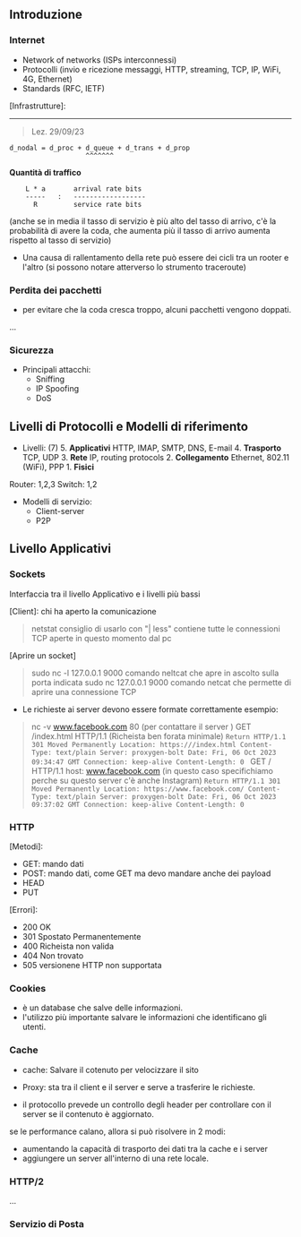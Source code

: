 ## Introduzione

### Internet
  - Network of networks
      (ISPs interconnessi)
  - Protocolli
      (invio e ricezione messaggi, HTTP, streaming, TCP, IP, WiFi, 4G, Ethernet)
  - Standards
      (RFC, IETF)

  [Infrastrutture]:

---

 > Lez. 29/09/23

    d_nodal = d_proc + d_queue + d_trans + d_prop
                       ^^^^^^^
  **Quantità di traffico**

        L * a       arrival rate bits
        -----   :   ------------------
          R         service rate bits

  (anche se in media il tasso di servizio è più alto del tasso di arrivo, c'è la probabilità di avere la coda, che aumenta più il tasso di arrivo aumenta rispetto al tasso di servizio)

  - Una causa di rallentamento della rete può essere dei cicli tra un rooter e l'altro (si possono notare atterverso lo strumento traceroute)


### Perdita dei pacchetti
  - per evitare che la coda cresca troppo, alcuni pacchetti vengono doppati.

  ...

### Sicurezza

  - Principali attacchi:
    + Sniffing
    + IP Spoofing
    + DoS

## Livelli di Protocolli e Modelli di riferimento

  - Livelli:
    (7) 5. **Applicativi**      HTTP, IMAP, SMTP, DNS, E-mail
        4. **Trasporto**        TCP, UDP
        3. **Rete**             IP, routing protocols
        2. **Collegamento**     Ethernet, 802.11 (WiFi), PPP
        1. **Fisici**

  Router: 1,2,3
  Switch: 1,2

  - Modelli di servizio:
    + Client-server
    + P2P

## Livello Applicativi

### Sockets

  Interfaccia tra il livello Applicativo e i livelli più bassi

[Client]: chi ha aperto la comunicazione


> netstat
    consiglio di usarlo con "| less"
    contiene tutte le connessioni TCP aperte in questo momento dal pc

  [Aprire un socket]
> sudo nc -l 127.0.0.1 9000
    comando neltcat che apre in ascolto sulla porta indicata
> sudo nc 127.0.0.1 9000
    comando netcat che permette di aprire una connessione TCP

 - Le richieste ai server devono essere formate correttamente
  esempio:

  > nc -v www.facebook.com 80     (per contattare il server )
    GET /index.html HTTP/1.1      (Richeista ben forata minimale)
    ```Return
      HTTP/1.1 301 Moved Permanently
      Location: https:///index.html
      Content-Type: text/plain
      Server: proxygen-bolt
      Date: Fri, 06 Oct 2023 09:34:47 GMT
      Connection: keep-alive
      Content-Length: 0
    ```
    GET / HTTP/1.1
    host: www.facebook.com (in questo caso specifichiamo perche su questo server c'è anche Instagram)
    ```Return
      HTTP/1.1 301 Moved Permanently
      Location: https://www.facebook.com/
      Content-Type: text/plain
      Server: proxygen-bolt
      Date: Fri, 06 Oct 2023 09:37:02 GMT
      Connection: keep-alive
      Content-Length: 0
    ```

### HTTP
  [Metodi]:
  - GET: mando dati
  - POST: mando dati, come GET ma devo mandare anche dei payload
  - HEAD
  - PUT

  [Errori]:
  - 200 OK
  - 301 Spostato Permanentemente
  - 400 Richeista non valida
  - 404 Non trovato
  - 505 versionene HTTP non supportata

### Cookies
  - è un database che salve delle informazioni.
  - l'utilizzo più importante  salvare le informazioni che identificano gli utenti.

### Cache
  - cache: Salvare il cotenuto per velocizzare il sito
  - Proxy: sta tra il client e il server e serve a trasferire le richieste.

  - il protocollo prevede un controllo degli header per controllare con il server se il contenuto è aggiornato.

  se le performance calano, allora si può risolvere in 2 modi:
   - aumentando la capacità di trasporto dei dati tra la cache e i server
   - aggiungere un server all'interno di una rete locale.

### HTTP/2

...


### Servizio di Posta
